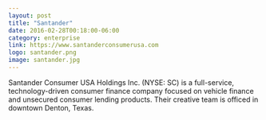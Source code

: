 ```yaml
---
layout: post
title: "Santander"
date: 2016-02-28T00:18:00-06:00
category: enterprise
link: https://www.santanderconsumerusa.com
logo: santander.png
image: santander.jpg
---
```

Santander Consumer USA Holdings Inc. (NYSE: SC) is a full-service, technology-driven consumer finance company focused on vehicle finance and unsecured consumer lending products. Their creative team is officed in downtown Denton, Texas.